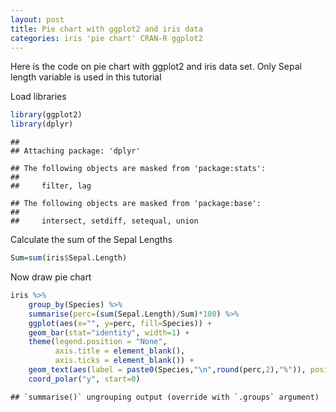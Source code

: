 ```yaml
---
layout: post
title: Pie chart with ggplot2 and iris data
categories: iris 'pie chart' CRAN-R ggplot2
---
```


Here is the code on pie chart with ggplot2 and iris data set. Only Sepal
length variable is used in this tutorial

Load libraries

``` r
library(ggplot2)
library(dplyr)
```

    ## 
    ## Attaching package: 'dplyr'

    ## The following objects are masked from 'package:stats':
    ## 
    ##     filter, lag

    ## The following objects are masked from 'package:base':
    ## 
    ##     intersect, setdiff, setequal, union

Calculate the sum of the Sepal Lengths

``` r
Sum=sum(iris$Sepal.Length)
```

Now draw pie chart

``` r
iris %>%
    group_by(Species) %>%
    summarise(perc=(sum(Sepal.Length)/Sum)*100) %>%
    ggplot(aes(x="", y=perc, fill=Species)) +
    geom_bar(stat="identity", width=1) +
    theme(legend.position = "None",
          axis.title = element_blank(),
          axis.ticks = element_blank()) +
    geom_text(aes(label = paste0(Species,"\n",round(perc,2),"%")), position = position_stack(vjust = 0.5), size=6) +
    coord_polar("y", start=0)
```

    ## `summarise()` ungrouping output (override with `.groups` argument)

